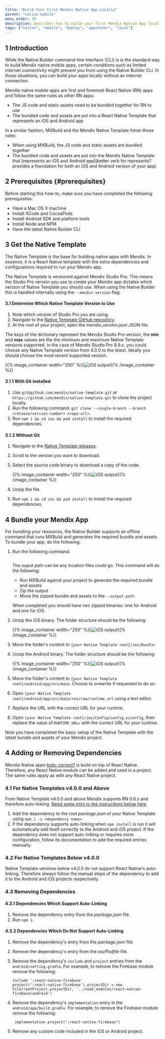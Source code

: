 ```yaml
---
title: "Build Your First Mendix Native App Locally"
parent: "native-mobile"
menu_order: 70
description: Describes how to build your first Mendix Native App locally.
tags: ["native", "mobile", "deploy", "appcenter", "local"]
---
```


## 1 Introduction

While the Native Builder command-line interface (CLI) is is the standard way to build Mendix native mobile apps, certain conditions such as limited internet connectivity might prevent you from using the Native Builder CLI. In those situations, you can build your apps locally without an internet connection.

Mendix native mobile apps are first and foremost React Native (RN) apps and follow the same rules as other RN apps:

* The JS code and static assets need to be bundled together for RN to use
* The bundled code and assets are put into a React Native Template that represents an iOS and Android app

In a similar fashion, MXBuild and the Mendix Native Template folow these rules:

* When using MXBuild, the JS code and static assets are bundled together
* The bundled code and assets are put into the Mendix Native Template that [represents an iOS and Android app](better verb for represents? provides a foundation for both an iOS and Android version of your app)

## 2 Prerequisites {#prerequisites}

Before starting this how-to, make sure you have completed the following prerequisites:

* Have a Mac OS X machine 
* Install XCode and CocoaPods 
* Install Android SDK and platform tools
* Install Node and NPM 
* Have the latest Native Builder CLI

## 3 Get the Native Template

The Native Template is the base for building native apps with Mendix. In essence, it is a React Native template with the extra dependencies and configurations required to run your Mendix app.

The Native Template is versioned against Mendix Studio Pro. This means the Studio Pro version you use to create your Mendix app dictates which version of Native Template you should use. When using the Native Builder this is handled internally using the `--mendix-version` flag.

#### 3.1 Determine Which Native Template Version to Use

1. Note which version of Studio Pro you are using.
1. Navigate to the [Native Template GitHub repository](github.com/mendix/native-template).
1. At the root of your project, open the *mendix_version.json* JSON file.

The keys of the dictionary represent the Mendix Studio Pro version, the **min** and **max** values are the the minimum and maximum Native Template versions supported. In the case of Mendix Studio Pro 8.9.x, you could choose any Native Template version from 4.0.0 to the latest. Ideally you should choose the most recent supported version.

{{% image_container width="200" %}}![iOS output](attachments/native-build-locally/mendix-version.png){{% /image_container %}}

#### 3.1.1 With Git installed

1. Use `git@github.com:mendix/native-template.git` or `https://github.com/mendix/native-template.git` to clone the project locally. 
1. Run the following command: `git clone --single-branch --branch <release/version-number> <repo-url>`.
1. Run `npm i && cd ios && pod install` to install the required dependencies.

#### 3.1.2 Without Git

1. Navigate to the [Native Template releases](github.com/mendix/native-template/releases).
1. Scroll to the version you want to download.
1. Select the source code binary to download a copy of the code.

   {{% image_container width="250" %}}![iOS output](attachments/native-build-locally/github-assets.png){{% /image_container %}}

1. Unzip the file.
1. Run `npm i && cd ios && pod install` to install the required dependencies.

## 4 Bundle your Mendix App

For bundling your resources, the Native Builder supports an offline command that runs MXBuild and generates the required bundle and assets. To bundle your app, do the following:

1. Run the following command:

   ```native-builder.exe bundle --project-name "CoolApp" --output-path "C:\bundles" --project-path "<absolute-path>" --java-home "<absolute-path>" --mxbuild-path "<absolute-path>"
   ```

   The ouput path can be any location files could go. This command will do the following:

   * Run MXBuild against your project to generate the required bundle and assets
   * Zip the output
   * Move the zipped bundle and assets to the `--output-path`

   When completed you should have two zipped binaries: one for Android and one for iOS.

1. Unzip the iOS binary. The folder structure should be the following:

   {{% image_container width="250" %}}![iOS output](attachments/native-build-locally/ios-output.png){{% /image_container %}}

1. Move the folder's content to `{your Native Template root}/ios/Bundle`.
1. Unzip the Android binary. The folder structure should be the following:

   {{% image_container width="250" %}}![iOS output](attachments/native-build-locally/android-output.png){{% /image_container %}}

1. Move the folder's content to `{your Native Template root}/android/app/src/main`. Choose to ovewrite if requested to do so.
1. Open `{your Native Template root}/android/app/src/main/res/raw/runtime_url` using a text editor.
1. Replace the URL with the correct URL for your runtime.
1. Open `{your Native Template root}/ios/Config/config.xcconfig`, then replace the value of `RUNTIME_URL=` with the correct URL for your runtime.

Now you have completed the basic setup of the Native Template with the latest bundle and assets of your Mendix project. 

## 4 Adding or Removing Dependencies

Mendix Native apps [todo: correct?]() is build on top of React Native. Therefore, any React Native module can be added and used in a project. The same rules apply as with any React Native project.

### 4.1 For Native Templates v4.0.0 and Above

From Native Template v4.0.0 and above Mendix supports RN 0.6.x and therefore auto-linking. [Need some intro to the instrucitons below here]()

1. Add the dependency to the root *package.json* of your Native Template using `npm i -s <dependency name>`.
1. If the dependency supports auto-linking when `npm install` is run it will automatically add itself correctly to the Android and iOS project. If the dependency does not support auto-linking or requires more configuration, follow its documentation to add the required entries manually.

### 4.2 For Native Templates Below v4.0.0

Native Template versions below v4.0.0 do not support React Native's auto-linking. Therefore always follow the manual steps of the dependency to add it to the Android and iOS projects respectively.

### 4.3 Removing Dependencies

#### 4.3.1 Dependencies Which Support Auto-Linking

1. Remove the dependency entry from the *package.json* file.
1. Run `npm i`.

#### 4.3.2 Dependencies Which Do Not Support Auto-Linking

1. Remove the dependency's entry from the *package.json* file.
1. Remove the dependency's entry from the *ios/Podfile* file.
1. Remove the dependency's `include` and `project` entries from the `android/setting.gradle`. For example, to remove the Firebase module remove the following: 

   ```
   include ':react-native-firebase' 
   project(':react-native-firebase').projectDir = new File(rootProject.projectDir, '../node_modules/react-native-firebase/android')
   ```

1. Remove the dependency's `implementation` entry in the `android/app/build.gradle`. For example, to remove the Firebase module remove the following:

   ```
    implementation project(":react-native-firebase")
   ```

1. Remove any custom code included in the iOS or Android project.
